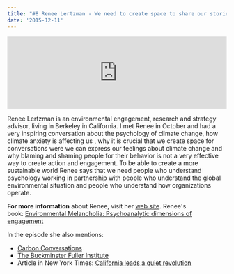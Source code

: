 ```yaml
---
title: "#8 Renee Lertzman - We need to create space to share our stories"
date: '2015-12-11'
---
```


<iframe src="https://w.soundcloud.com/player/?url=https%3A//api.soundcloud.com/tracks/237066725&amp;color=001665&amp;amp;auto_play=false&amp;amp;hide_related=false&amp;show_comments=true&amp;show_user=true&amp;show_reposts=false" width="100%" height="166" frameborder="no" scrolling="no"></iframe>

Renee Lertzman is an environmental engagement, research and strategy advisor, living in Berkeley in California. I met Renee in October and had a very inspiring conversation about the psychology of climate change, how climate anxiety is affecting us , why it is crucial that we create space for conversations were we can express our feelings about climate change and why blaming and shaming people for their behavior is not a very effective way to create action and engagement. To be able to create a more sustainable world Renee says that we need people who understand psychology working in partnership with people who understand the global environmental situation and people who understand how organizations operate.

**For more information** about Renee, visit her [web site](http://reneelertzman.com/). Renee's book: [Environmental Melancholia: Psychoanalytic dimensions of engagement](http://www.amazon.com/dp/B00ZITTVF8/ref=cm_sw_r_tw_dp_7aVHvb15SXZFD)

In the episode she also mentions:

- [Carbon Conversations](http://www.carbonconversations.org)
- [The Buckminster Fuller Institute](https://bfi.org/challenge)
- Article in New York Times: [California leads a quiet revolution](http://www.nytimes.com/2015/10/06/business/energy-environment/california-leads-a-quiet-revolution.html)
